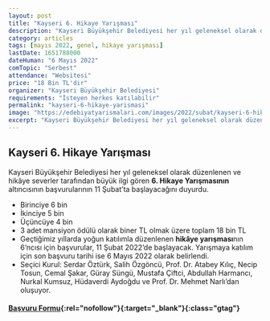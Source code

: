 ```yaml
---
layout: post
title: "Kayseri 6. Hikaye Yarışması"
description: "Kayseri Büyükşehir Belediyesi her yıl geleneksel olarak düzenlenen ve hikâye severler tarafından büyük ilgi gören hikâye yarışmasının altıncısının başvurularının 11 Şubat’ta başlayacağını duyurdu."
category: articles
tags: [mayıs 2022, genel, hikaye yarışması]
lastDate: 1651788000
dateHuman: "6 Mayıs 2022"
comTopic: "Serbest"
attendance: "Websitesi"
price: "18 Bin TL'dir"
organizer: "Kayseri Büyükşehir Belediyesi"
requirements: "İsteyen herkes katılabilir"
permalink: "kayseri-6-hikaye-yarismasi"
image: "https://edebiyatyarismalari.com/images/2022/subat/kayseri-6-hikaye-yarismasi.jpeg"
excerpt: "Kayseri Büyükşehir Belediyesi her yıl geleneksel olarak düzenlenen ve hikâye severler tarafından büyük ilgi gören hikâye yarışmasının altıncısının başvurularının 11 Şubat’ta başlayacağını duyurdu."
---
```


## Kayseri 6. Hikaye Yarışması
Kayseri Büyükşehir Belediyesi her yıl geleneksel olarak düzenlenen ve hikâye severler tarafından büyük ilgi gören **6. Hikaye Yarışmasının** altıncısının başvurularının 11 Şubat’ta başlayacağını duyurdu.  

- Birinciye 6 bin
- İkinciye 5 bin 
- Üçüncüye 4 bin
- 3 adet mansiyon ödülü olarak biner TL olmak üzere toplam 18 bin TL
- Geçtiğimiz yıllarda yoğun katılımla düzenlenen **hikâye yarışması**nın 6’ncısı için başvurular, 11 Şubat 2022’de başlayacak. Yarışmaya katılım için son başvuru tarihi ise 6 Mayıs 2022 olarak belirlendi.
- Seçici Kurul: Serdar Öztürk, Salih Özgöncü, Prof. Dr. Atabey Kılıç, Necip Tosun, Cemal Şakar, Güray Süngü, Mustafa Çiftci, Abdullah Harmancı, Nurkal Kumsuz, Hüdaverdi Aydoğdu ve Prof. Dr. Mehmet Narlı’dan oluşuyor.

#### [Başvuru Formu](https://www.kayseri.bel.tr){:rel="nofollow"}{:target="_blank"}{:class="gtag"}